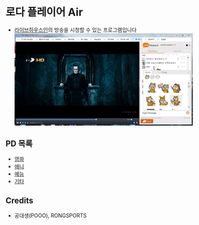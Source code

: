 # 로다 플레이어 Air
* [라이브하우스인](https://livehouse.in/en)의 방송을 시청할 수 있는 프로그램입니다
![GitHub Logo](info.png)

## PD 목록
* [영화](PD/FilmList.txt)
* [애니](PD/AniList.txt)
* [예능](PD/ShowList.txt)
* [기타](PD/EtcList.txt)

## Credits
* 공대생(POOO), RONGSPORTS
